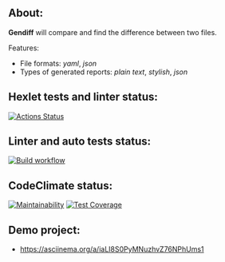 ## About:

**Gendiff** will compare and find the difference between two files.

Features:

- File formats: _yaml_, _json_
- Types of generated reports: _plain text_, _stylish_, _json_

## Hexlet tests and linter status:

[![Actions Status](https://github.com/bbngpw/frontend-project-lvl2/workflows/hexlet-check/badge.svg)](https://github.com/bbngpw/frontend-project-lvl2/actions)

## Linter and auto tests status:

[![Build workflow](https://github.com/bbngpw/frontend-project-lvl2/actions/workflows/nodejs.yml/badge.svg)](https://github.com/bbngpw/frontend-project-lvl2/actions/workflows/nodejs.yml)

## CodeClimate status:

[![Maintainability](https://api.codeclimate.com/v1/badges/9b8fb9bdc5df9f879b3e/maintainability)](https://codeclimate.com/github/bbngpw/frontend-project-lvl2/maintainability)
[![Test Coverage](https://api.codeclimate.com/v1/badges/9b8fb9bdc5df9f879b3e/test_coverage)](https://codeclimate.com/github/bbngpw/frontend-project-lvl2/test_coverage)

## Demo project:

- https://asciinema.org/a/iaLI8S0PyMNuzhvZ76NPhUms1

